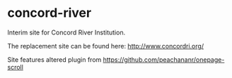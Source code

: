concord-river
=============

Interim site for Concord River Institution. 

The replacement site can be found here: http://www.concordri.org/

Site features altered plugin from https://github.com/peachananr/onepage-scroll
